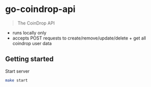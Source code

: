 # go-coindrop-api

> The CoinDrop API

- runs locally only
- accepts POST requests to create/remove/update/delete + get all coindrop user data


## Getting started

Start server

```bash
make start
```
